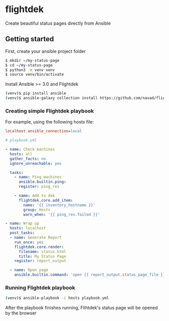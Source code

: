 # flightdek
Create beautiful status pages directly from Ansible

## Getting started
First, create your ansible project folder

```bash
$ mkdir ~/my-status-page
$ cd ~/my-status-page
$ python3 -m venv venv
$ source venv/bin/activate
```

Install Ansible >= 3.0 and Flightdek
```bash
(venv)$ pip install ansible
(venv)$ ansible-galaxy collection install https://github.com/navad/flightdek
```

### Creating simple Flightdek playbook
For example, using the following hosts file:
```ini
localhost ansible_connection=local
```

```yaml
# playbook.yml

- name: Check machines
  hosts: all
  gather_facts: no
  ignore_unreachable: yes

  tasks:
    - name: Ping machines
      ansible.builtin.ping:
      register: ping_res

    - name: Add to dek
      flightdek.core.add_item:
        name: '{{ inventory_hostname }}'
        group: Hosts
        warn_when: '{{ ping_res.failed }}'

- name: Wrap up
  hosts: localhost
  post_tasks:
  - name: Generate Report
    run_once: yes
    flightdek.core.render:
      filename: status.html
      title: My Status Page
    register: report_output

  - name: Open page
    ansible.builtin.command: 'open {{ report_output.status_page_file }}'
```

### Running Flightdek playbook
```bash
(venv)$ ansible-playbook -i hosts playbook.yml
```

After the playbook finishes running, Flihtdek's status page will be opened by the browser
